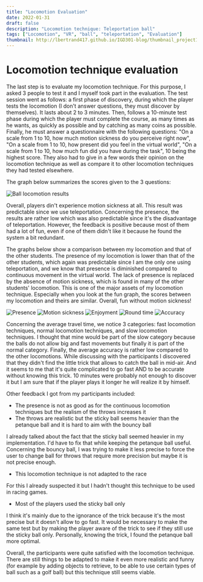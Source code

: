 ```yaml
---
title: "Locomotion Evaluation"
date: 2022-01-31
draft: false
description: "Locomotion technique: Teleportation ball"
tags: ["Locomotion", "VR", "ball", "teleportation", "Evaluation"]
thumbnail: http://lbertrand417.github.io/IGD301-blog/thumbnail_project1.png
---
```


# Locomotion technique evaluation 

The last step is to evaluate my locomotion technique. For this purpose, I asked 3 people to test it and I myself took part in the evaluation. 
The test session went as follows: a first phase of discovery, during which the player tests the locomotion (I don't answer questions, they must discover by themselves). 
It lasts about 2 to 3 minutes. Then, follows a 10-minute test phase during which the player must complete the course, as many times as he wants, 
as quickly as possible and by catching as many coins as possible. Finally, he must answer a questionnaire with the following questions: 
"On a scale from 1 to 10, how much motion sickness do you perceive right now", "On a scale from 1 to 10, how present did you feel in the virtual world", 
"On a scale from 1 to 10, how much fun did you have during the task", 10 being the highest score. They also had to give in a few words their opinion on 
the locomotion technique as well as compare it to other locomotion techniques they had tested elsewhere. 

The graph below summarizes the scores given to the 3 questions:

![Ball locomotion results](http://lbertrand417.github.io/IGD301-blog/BallLocomotionResults.png)

Overall, players din't experience motion sickness at all. This result was predictable since we use teleportation. Concerning the presence, 
the results are rather low which was also predictable since it's the disadvantage of teleportation. However, the feedback is positive because most of them had 
a lot of fun, even if one of them didn't like it because he found the system a bit redundant. 

The graphs below show a comparison between my locomotion and that of the other students. The presence of my locomotion is lower than that of the other students, 
which again was predictable since I am the only one using teleportation, and we know that presence is diminished compared to continuous movement in the virtual world. 
The lack of presence is replaced by the absence of motion sickness, which is found in many of the other students' locomotion. 
This is one of the major assets of my locomotion technique. Especially when you look at the fun graph, the scores between my locomotion and theirs are similar. 
Overall, fun without motion sickness!

![Presence](http://lbertrand417.github.io/IGD301-blog/Presence.png)
![Motion sickness](http://lbertrand417.github.io/IGD301-blog/Sickness.png)
![Enjoyment](http://lbertrand417.github.io/IGD301-blog/Enjoyment.png)
![Round time](http://lbertrand417.github.io/IGD301-blog/RoundTime.png)
![Accuracy](http://lbertrand417.github.io/IGD301-blog/Accuracy.png)

Concerning the average travel time, we notice 3 categories: fast locomotion techniques, normal locomotion techniques, and slow locomotion techniques. 
I thought that mine would be part of the slow category because the balls do not allow big and fast movements but finally it is part of the normal 
category. Finally, the average accuracy is rather low compared to the other locomotions. While discussing with the participants I discovered that they didn't find 
the little trick that allows to catch the ball in mid-air. And it seems to me that it's quite complicated to go fast AND to be accurate without knowing this trick. 
10 minutes were probably not enough to discover it but I am sure that if the player plays it longer he will realize it by himself. 


Other feedback I got from my participants included:
- The presence is not as good as for the continuous locomotion techniques but the realism of the throws increases it
- The throws are realistic but the sticky ball seems heavier than the petanque ball and it is hard to aim with the bouncy ball 

I already talked about the fact that the sticky ball seemed heavier in my implementation. I'd have to fix that while keeping the petanque ball useful. 
Concerning the bouncy ball, I was trying to make it less precise to force the user to change ball for throws that require more precision but maybe it is not precise enough.

- This locomotion technique is not adapted to the race 

For this I already suspected it but I hadn't thought this technique to be used in racing games.

- Most of the players used the sticky ball only

I think it's mainly due to the ignorance of the trick because it's the most precise but it doesn't allow to go fast. 
It would be necessary to make the same test but by making the player aware of the trick to see if they still use the sticky ball only. Personally, knowing the trick, 
I found the petanque ball more optimal.

Overall, the participants were quite satisfied with the locomotion technique. There are still things to be adapted to make it even more realistic and funny 
(for example by adding objects to retrieve, to be able to use certain types of ball such as a golf ball) but this technique still seems viable.